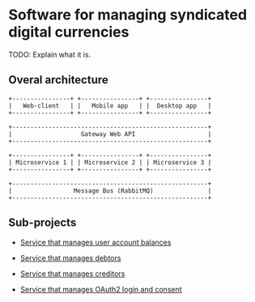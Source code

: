 Software for managing syndicated digital currencies
===================================================

TODO: Explain what it is.


Overal architecture
-------------------


```
+----------------+ +----------------+ +----------------+
|   Web-client   | |   Mobile app   | |  Desktop app   |
+----------------+ +----------------+ +----------------+

+------------------------------------------------------+
|                   Gateway Web API                    |
+------------------------------------------------------+

+----------------+ +----------------+ +----------------+
| Microservice 1 | | Microservice 2 | | Microservice 3 |
+----------------+ +----------------+ +----------------+

+------------------------------------------------------+
|                 Message Bus (RabbitMQ)               |
+------------------------------------------------------+
```


Sub-projects
------------

* [Service that manages user account balances](https://github.com/epandurski/swpt_accounts)

* [Service that manages debtors](https://github.com/epandurski/swpt_debtors)

* [Service that manages creditors](https://github.com/epandurski/swpt_creditors)

* [Service that manages OAuth2 login and consent](https://github.com/epandurski/swpt_login)

